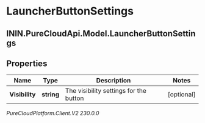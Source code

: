 # LauncherButtonSettings

## ININ.PureCloudApi.Model.LauncherButtonSettings

## Properties

|Name | Type | Description | Notes|
|------------ | ------------- | ------------- | -------------|
| **Visibility** | **string** | The visibility settings for the button | [optional] |



_PureCloudPlatform.Client.V2 230.0.0_
